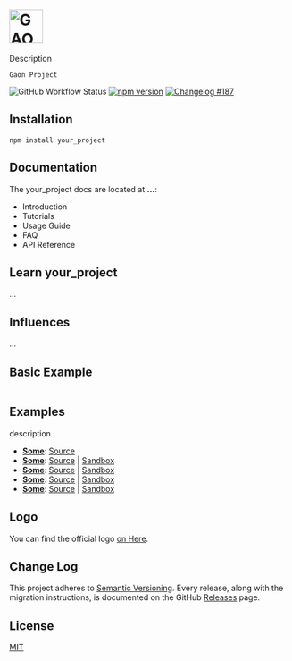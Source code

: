 # <a href='*'><img src='https_your_logo' height='60' alt='GAON Project' /></a>

Description

`Gaon Project`

![GitHub Workflow Status](https://img.shields.io/github/workflow/status/your/project/Tests/master?style=flat-square)
[![npm version](https://img.shields.io/npm/v/your_project.svg?style=flat-square)](https://www.npmjs.com/package/your_project)
[![Changelog #187](https://img.shields.io/badge/changelog-%23187-lightgrey.svg?style=flat-square)](CHANGELOG.md)

## Installation

```
npm install your_project
```

## Documentation

The your_project docs are located at **...**:

- Introduction
- Tutorials
- Usage Guide
- FAQ
- API Reference

## Learn your_project

...

## Influences

...

## Basic Example

```js

```

## Examples

description

- [**Some**](): [Source]()
- [**Some**](): [Source]() | [Sandbox]()
- [**Some**](): [Source]() | [Sandbox]()
- [**Some**](): [Source]() | [Sandbox]()
- [**Some**](): [Source]() | [Sandbox]()

## Logo

You can find the official logo [on Here]().

## Change Log

This project adheres to [Semantic Versioning](https://semver.org/).
Every release, along with the migration instructions, is documented on the GitHub [Releases]() page.

## License

[MIT](LICENSE.md)
